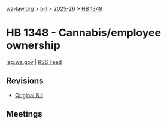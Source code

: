 [wa-law.org](/) > [bill](/bill/) > [2025-26](/bill/2025-26/) > [HB 1348](/bill/2025-26/hb/1348/)

# HB 1348 - Cannabis/employee ownership
[leg.wa.gov](https://app.leg.wa.gov/billsummary?BillNumber=1348&Year=2025&Initiative=false) | [RSS Feed](./rss.xml)

## Revisions
* [Original Bill](1/)

## Meetings